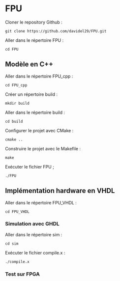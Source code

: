 # FPU
Cloner le repository Github :
```shel
git clone https://github.com/davidel29/FPU.git
```
Aller dans le répertoire FPU :
```shel
cd FPU
```
## Modèle en C++
Aller dans le répertoire FPU_cpp :
```shel
cd FPU_cpp
```
Créer un répertoire build :
```shel
mkdir build
```
Aller dans le répertoire build :
```shel
cd build
```
Configurer le projet avec CMake :
```shel
cmake ..
```
Construire le projet avec le Makefile :
```shel
make
```
Exécuter le fichier FPU ;
```shel
./FPU
```
## Implémentation hardware en VHDL
Aller dans le répertoire FPU_VHDL :
```shel
cd FPU_VHDL
```
### Simulation avec GHDL
Aller dans le répertoire sim :
```shel
cd sim
```
Exécuter le fichier compile.x :
```shel
./compile.x
```
### Test sur FPGA
